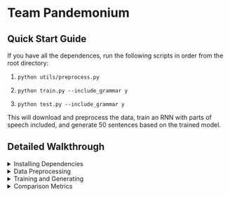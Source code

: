 # Team Pandemonium


## Quick Start Guide

If you have all the dependences, run the following scripts in order from the root directory:

1. ```python utils/preprocess.py```

2. ```python train.py --include_grammar y```

3. ```python test.py --include_grammar y```


This will download and preprocess the data, train an RNN with parts of speech included, and generate 50 sentences based on the trained model.

## Detailed Walkthrough

<details>
<summary>Installing Dependencies</summary>
<br>

### Installing Dependences
Install the python package manager PIP  

```python<3> get-pip.py``` or ```sudo easy_install pip```  

__NOTE:__ Make sure to use python 3.

### Install virutalenv
install virtualenv using pip:  

```pip<3> install virtualenv```

virtualenv is used to create and manage environments for different python projects.  Use virtualenv to create a virtual environment by using:

```virtualenv env```

to create a folder named env which will store relevant python related files.  

__NOTE:__ If you are in a virtual environment -- do not use ```sudo```, as this will not install into the virtual environment, but the system's environment instead.

### Switching environments
Use ```source env/bin/activate``` to load your environment.  ```env``` is a placeholder for your environment name.  

use ```deactivate``` to exit out of the virtual environment.  

To verify which environment you're in, use ```which pip```.  if you see that the pip location is in your environment folder (env), then you are in your virtual environment.  Also notice that in virtualenv, python3 is now the default interpreter which makes life much easier.  Check using ```python --version``` and notice the __lack__ of 3 at the end.

### Install packages
Installing python packages can be done by using the `requirements.txt`:  
```pip install -r requirements.txt```
</details>

<details>
<summary>Data Preprocessing</summary>
<br>

## Data preprocessing and preparation

### NLTK parts of speech data  

The NLTK library requires you to download corpora data for our part of speech tagging.  You can download and install this data via a python interpreter:

```
>>> import nltk  
>>> nltk.download()
```

A dialog window will pop-up after the function call which allows you to select and install data.

## Downloading and preprocessing transcript data  
Our project uses the American cartoon show, Rick and Morty, to create our training corpus. The script can be acquired by running ```python utils/preprocess.py``` from the root directory, which will download, preprocess, and format the data, placing it in `/data/train/cleaned/simple.txt`

</details>

<details>
<summary>Training and Generating</summary>
<br>

## Training and Testing 

### Train
`train.py` is where the model is located, and this is where you can tweak any hyperparameters you'd like.  Then run

```python train.py --include_grammar y``` or

```python train.py --include_grammar n```,

which will train the model on any data that is located in `data/train/cleaned/simple.txt`.

Depending on the provided argument, training will occur with or without each word's corresponding part of speech, and
also produces an image of the training curves, called `training_curves_pos.png` or `training_curves_no_pos.png`.

### Generate Text 
After the network is trained, you can run 

```python test.py --include_grammar y``` or

```python test.py --include_grammar n```,

which will load the model and generate 50 sentences.
Similar to above, the output will be stored in `pos_output.txt` or `no_pos_output.txt`, depending on the provided arguments.
</details>

<details>
<summary>Comparison Metrics</summary>
<br>

## Comparisons/Metrics

Now that you have generated some sentences, its time to do some comparisons to get some statistics.
### Statistics
Running ```python stats.py``` will calculate the total number of words in your corpus, the total number of unique words in your corpus, and then the outlier count (words that appear 5 times or less). These statistics will be written to stat.txt

### Markov Sentences
Running ```python markov.py``` will generate 50 markov sentences based on the text stored in `data/train/cleaned/simple.txt`.
The markov sentences are written to a file named `markovSentences.txt`.

### Metrics
metrics.py is a script that takes two .txt files as arguments and compares each file sentence by sentence, calculating the average hamming, cosine, Gotoh and Levenshtein distances between the sentences. It compares the part of speech tags of the words in each sentence, as opposed to the actual words. 

Use ```python metrics.py --file1 firstFilename.txt --file2 secondFilename.txt``` to compare the distances between the two files. It will output the distances as it runs, and then writes the statistics to `metricStats.txt`.
To compare the sentences generated by the markov model and the sentences generated by the neural network, run

```python metrics.py --file1 markovSentences.txt --file2 ../pos_output.txt```

</details>
